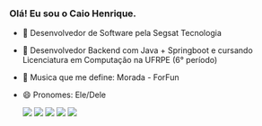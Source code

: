 ### Olá! Eu sou o Caio Henrique.

- 🔭 Desenvolvedor de Software pela Segsat Tecnologia
- 🌱 Desenvolvedor Backend com Java + Springboot e cursando Licenciatura em Computação na UFRPE (6° período)
- 🎼 Musica que me define: Morada - ForFun
- 😄 Pronomes: Ele/Dele

  <div> 
  <a href="https://www.linkedin.com/in/caiohclins" target="_blank"><img src="https://img.shields.io/badge/-LinkedIn-%230077B5?style=for-the-badge&logo=linkedin&logoColor=white" target="_blank"></a>
  <a href="https://instagram.com/justkac_" target="_blank"><img src="https://img.shields.io/badge/-Instagram-%23E4405F?style=for-the-badge&logo=instagram&logoColor=white" target="_blank"></a> 
  <a href = "mailto:caiohrick@outlook.com"><img src="https://img.shields.io/badge/Microsoft_Outlook-0078D4?style=for-the-badge&logo=microsoft-outlook&logoColor=white" target="_blank"></a>
  <a href="https://api.whatsapp.com/send?phone=5581981273873&text=Ol%C3%A1%2C%20Caio!" target="_blank"><img src="https://img.shields.io/badge/WhatsApp-25D366?style=for-the-badge&logo=whatsapp&logoColor=white"></a>
  <a href="https://t.me/caiohclins" target="_blank"><img src="https://img.shields.io/badge/Telegram-2CA5E0?style=for-the-badge&logo=telegram&logoColor=white"></a>
 
</div>
